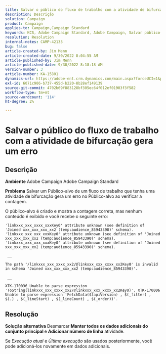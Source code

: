 ```yaml
---
title: Salvar o público do fluxo de trabalho com a atividade de bifurcação gera um erro
description: Descrição
solution: Campaign
product: Campaign
applies-to: Campaign,Campaign Standard
keywords: KCS, Adobe Campaign Standard, Adobe Campaign, Salvar público-alvo, fluxo de trabalho, atividade de bifurcação, lança erro, solução de problemas
resolution: Resolution
internal-notes: CAMP-42133
bug: false
article-created-by: Jim Menn
article-created-date: 9/30/2022 8:04:55 AM
article-published-by: Jim Menn
article-published-date: 9/30/2022 8:18:18 AM
version-number: 3
article-number: KA-15801
dynamics-url: https://adobe-ent.crm.dynamics.com/main.aspx?forceUCI=1&pagetype=entityrecord&etn=knowledgearticle&id=22d4478e-9640-ed11-9db1-0022480866ad
exl-id: 6071c906-b737-455d-b220-8b28ef149139
source-git-commit: 4702b69f883128bf305ec64f012ef01903f3f582
workflow-type: tm+mt
source-wordcount: '114'
ht-degree: 2%

---
```


# Salvar o público do fluxo de trabalho com a atividade de bifurcação gera um erro

## Descrição


<b>Ambiente</b>
Adobe Campaign Adobe Campaign Standard

<b>Problema</b>
Salvar um Público-alvo de um fluxo de trabalho que tenha uma atividade de bifurcação gera um erro no Público-alvo ao verificar a contagem.

O público-alvo é criado e mostra a contagem correta, mas nenhum conteúdo é exibido e você recebe o seguinte erro:


```
'linkxxx_xxx_xxxx_xxxKey0' attribute unknown (see definition of 'Joined xxx_xxx_xxx_xx2 (temp:audience_85943390)' schema). 'linkxxx_xxx_xxx_xxxKey0' attribute unknown (see definition of 'Joined xxx_xxx_xxx_xx2 (temp:audience_85943390)' schema). 'linkxxx_xxx_xxx_xxxKey0' attribute unknown (see definition of 'Joined xxx_xxx_xxx_xx2 (temp:audience_85943390)' schema).

 __ 

The path '/linkxxx_xxx_xxxx_xx2/@linkxxx_xxx_xxxx_xx2Key0' is invalid in schema 'Joined xxx_xxx_xxx_xx2 (temp:audience_85943390)'.

 __ 

XTK-170036 Unable to parse expression 'ToString(linkxxx_xxx_xxxx_xx2/@linkxxx_xxx_xxxx_xx2Key0)'. XTK-170006 Unable to parse expression 'FetchData($(apiVersion) , $(_filter) , $(.) , $(_lineStart) , $(_lineCount) , $(_order))'.
```



## Resolução


<b>Solução alternativa</b>
Desmarcar <b>Manter todos os dados adicionais do conjunto principal </b>e <b>Adicionar número de linha</b> atividade.

Se *Execução atual* e *Última execução* são usados posteriormente, você pode adicioná-los novamente em dados adicionais.
